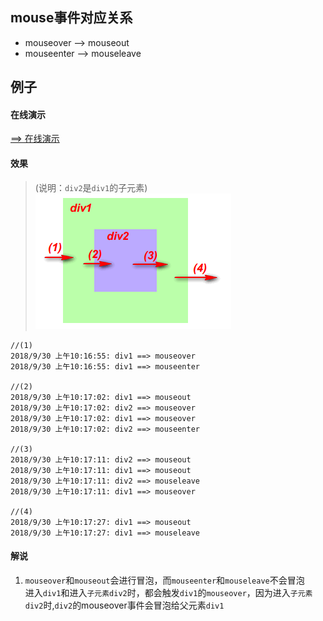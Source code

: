 
## mouse事件对应关系
- mouseover --> mouseout
- mouseenter --> mouseleave

## 例子

#### 在线演示
[==> 在线演示](https://jsfiddle.net/GenweiWu/0c5qk1t8/)  


#### 效果
> (说明：`div2`是`div1`的子元素)  
![](./img/mouseover.png)

```
//(1)
2018/9/30 上午10:16:55: div1 ==> mouseover
2018/9/30 上午10:16:55: div1 ==> mouseenter

//(2)
2018/9/30 上午10:17:02: div1 ==> mouseout
2018/9/30 上午10:17:02: div2 ==> mouseover
2018/9/30 上午10:17:02: div1 ==> mouseover
2018/9/30 上午10:17:02: div2 ==> mouseenter

//(3)
2018/9/30 上午10:17:11: div2 ==> mouseout
2018/9/30 上午10:17:11: div1 ==> mouseout
2018/9/30 上午10:17:11: div2 ==> mouseleave
2018/9/30 上午10:17:11: div1 ==> mouseover

//(4)
2018/9/30 上午10:17:27: div1 ==> mouseout
2018/9/30 上午10:17:27: div1 ==> mouseleave
```

#### 解说
1. `mouseover`和`mouseout`会进行冒泡，而`mouseenter`和`mouseleave`不会冒泡  
    进入`div1`和进入`子元素div2`时，都会触发`div1`的`mouseover`，因为进入`子元素div2`时,`div2`的mouseover事件会冒泡给父元素`div1`  
  

